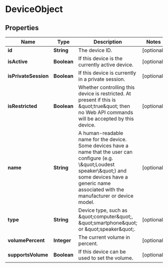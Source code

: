# DeviceObject

## Properties
Name | Type | Description | Notes
------------ | ------------- | ------------- | -------------
**id** | **String** | The device ID. |  [optional]
**isActive** | **Boolean** | If this device is the currently active device. |  [optional]
**isPrivateSession** | **Boolean** | If this device is currently in a private session. |  [optional]
**isRestricted** | **Boolean** | Whether controlling this device is restricted. At present if this is \&quot;true\&quot; then no Web API commands will be accepted by this device. |  [optional]
**name** | **String** | A human-readable name for the device. Some devices have a name that the user can configure (e.g. \\\&quot;Loudest speaker\\\&quot;) and some devices have a generic name associated with the manufacturer or device model. |  [optional]
**type** | **String** | Device type, such as \&quot;computer\&quot;, \&quot;smartphone\&quot; or \&quot;speaker\&quot;. |  [optional]
**volumePercent** | **Integer** | The current volume in percent. |  [optional]
**supportsVolume** | **Boolean** | If this device can be used to set the volume. |  [optional]
